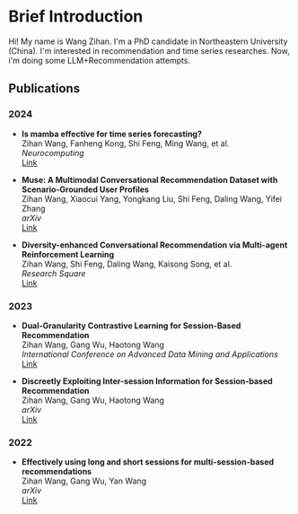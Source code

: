 # Brief Introduction 
Hi! My name is Wang Zihan. I'm a PhD candidate in Northeastern University (China). 
I'm interested in recommendation and time series researches. 
Now, i'm doing some LLM+Recommendation attempts. 

## Publications

### 2024
- **Is mamba effective for time series forecasting?**  
  Zihan Wang, Fanheng Kong, Shi Feng, Ming Wang, et al.  
  *Neurocomputing*  
  [Link](https://www.sciencedirect.com/science/article/abs/pii/S0925231224019490)

- **Muse: A Multimodal Conversational Recommendation Dataset with Scenario-Grounded User Profiles**  
  Zihan Wang, Xiaocui Yang, Yongkang Liu, Shi Feng, Daling Wang, Yifei Zhang  
  *arXiv*  
  [Link](https://arxiv.org/abs/2412.18416)

- **Diversity-enhanced Conversational Recommendation via Multi-agent Reinforcement Learning**  
  Zihan Wang, Shi Feng, Daling Wang, Kaisong Song, et al.  
  *Research Square*  
  [Link](https://www.researchsquare.com/article/rs-4692909/v1)

### 2023
- **Dual-Granularity Contrastive Learning for Session-Based Recommendation**  
  Zihan Wang, Gang Wu, Haotong Wang  
  *International Conference on Advanced Data Mining and Applications*  
  [Link](https://link.springer.com/chapter/10.1007/978-3-031-46661-8_49)

- **Discreetly Exploiting Inter-session Information for Session-based Recommendation**  
  Zihan Wang, Gang Wu, Haotong Wang  
  *arXiv*  
  [Link](https://arxiv.org/abs/2304.08894)

### 2022
- **Effectively using long and short sessions for multi-session-based recommendations**  
  Zihan Wang, Gang Wu, Yan Wang  
  *arXiv*  
  [Link](https://arxiv.org/abs/2205.04366)

